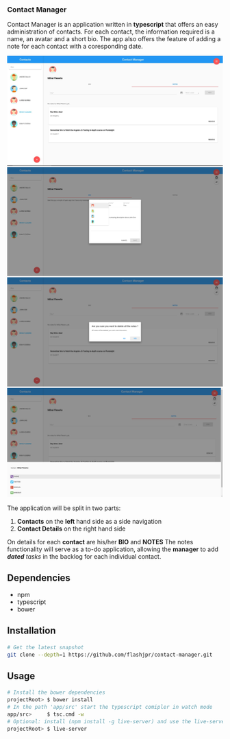 ### Contact Manager

Contact Manager is an application written in **typescript** that offers an easy administration of contacts. For each contact, the information required is a name, an avatar and a short bio. The app also offers the feature of adding a note for each contact with a coresponding date. 

![alt text][app]
![alt text][new-contact]
![alt text][clear-all-notes]
![alt text][contact]

The application will be split in two parts:

1. **Contacts** on the **left** hand side as a side navigation
2. **Contact Details** on the right hand side

On details for each **contact** are his/her **BIO** and **NOTES**
The notes functionality will serve as a to-do application, allowing the **manager** to add ***dated*** *tasks* in the backlog for each individual contact.

## Dependencies

-  npm
-  typescript
-  bower

## Installation

```bash
# Get the latest snapshot
git clone --depth=1 https://github.com/flashjpr/contact-manager.git

```

## Usage
```bash
# Install the bower dependencies
projectRoot> $ bower install
# In the path 'app/src' start the typescript comipler in watch mode
app/src>     $ tsc.cmd -w
# Optional: install (npm install -g live-server) and use the live-server package so you don' t have to refresh the page in the browser anymore
projectRoot> $ live-server
```

[app]: https://github.com/flashjpr/contact-manager/blob/master/app/assets/app-screenshot.png "Main Screen"
[new-contact]: https://github.com/flashjpr/contact-manager/blob/master/app/assets/add-new-contact.PNG "Add a new contact feature"
[clear-all-notes]: https://github.com/flashjpr/contact-manager/blob/master/app/assets/clear-all-notes.PNG "Clear all notes feature"
[contact]: https://github.com/flashjpr/contact-manager/blob/master/app/assets/contact.PNG "Contact feature"
